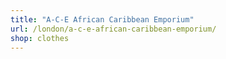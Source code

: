 ```yaml
---
title: "A-C-E African Caribbean Emporium"
url: /london/a-c-e-african-caribbean-emporium/
shop: clothes
---
```

